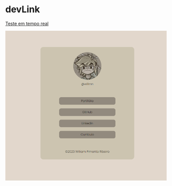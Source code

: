 # devLink

[Teste em tempo real](https://dev-link-three.vercel.app/)

![imagem](img/img_da_pag.png)
